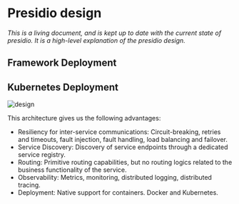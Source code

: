 # Presidio design

_This is a living document, and is kept up to date with the current state of
presidio. It is a high-level explanation of the presidio design._

## Framework Deployment


## Kubernetes Deployment

![design](https://user-images.githubusercontent.com/17064840/43044585-7246191e-8db1-11e8-8aab-f6ef69265c0e.png)

This architecture gives us the following advantages:
* Resiliency for inter-service communications: Circuit-breaking, retries and timeouts, fault injection, fault handling, load balancing and failover.
* Service Discovery: Discovery of service endpoints through a dedicated service registry.
* Routing: Primitive routing capabilities, but no routing logics related to the business functionality of the service.
* Observability: Metrics, monitoring, distributed logging, distributed tracing.
* Deployment: Native support for containers. Docker and Kubernetes.
